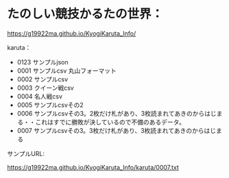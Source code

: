 
# たのしい競技かるたの世界：

https://g19922ma.github.io/KyogiKaruta_Info/

karuta：

- 0123 サンプルjson
- 0001 サンプルcsv 丸山フォーマット
- 0002 サンプルcsv
- 0003 クイーン戦csv
- 0004 名人戦csv
- 0005 サンプルcsvその2
- 0006 サンプルcsvその3。2枚だけ札があり、3枚読まれてあきのからはじまる・・これはすでに勝敗が決しているので不備のあるデータ。
- 0007 サンプルcsvその3。3枚だけ札があり、3枚読まれてあきのからはじまる

サンプルURL:

https://g19922ma.github.io/KyogiKaruta_Info/karuta/0007.txt

